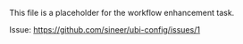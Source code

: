 This file is a placeholder for the workflow enhancement task.

Issue: https://github.com/sineer/ubi-config/issues/1